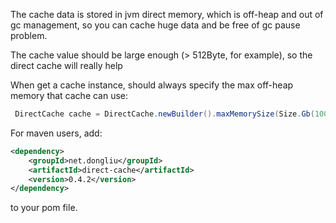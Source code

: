 The cache data is stored in jvm direct memory, which is off-heap and out of gc management, so you can cache huge data and be free of gc pause problem.

The cache value should be large enough (> 512Byte, for example), so the direct cache will really help

When get a cache instance, should always specify the max off-heap memory that cache can use:
```java
 DirectCache cache = DirectCache.newBuilder().maxMemorySize(Size.Gb(100)).build();
```

For maven users, add:
```xml
<dependency>
    <groupId>net.dongliu</groupId>
    <artifactId>direct-cache</artifactId>
    <version>0.4.2</version>
</dependency>
```
to your pom file.
